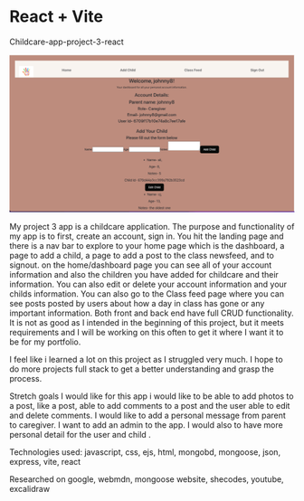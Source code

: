 # React + Vite
Childcare-app-project-3-react

![alt text](image.png)

My project 3 app is a childcare application. The purpose and functionality of my app is to first, create an account, sign in. You hit the landing page and there is a nav bar to explore to your home page which is the dashboard, a page to add a child, a page to add a post to the class newsfeed, and to signout. on the home/dashboard page you can see all of your account information and also the children you have added for childcare and their information. You can also edit or delete your account information and your childs information. You can also go to the Class feed page where you can see posts posted by users about how a day in class has gone or any important information. Both front and back end have full CRUD functionality. It is not as good as I intended in the beginning of this project, but it meets requirements and I will be working on this often to get it where I want it to be for my portfolio.

I feel like i learned a lot on this project as I struggled very much. I hope to do more projects full stack to get a better understanding and grasp the process.


Stretch goals I would like for this app i would like to be able to add photos to a post, like a post, able to add comments to a post and the user able to edit and delete comments. I would like to add a personal message from parent to caregiver. I want to add an admin to the app. I would also to have more personal detail for the user and child .


Technologies used:
javascript, css, ejs, html, mongobd, mongoose, json, express, vite, react

Researched on google, webmdn, mongoose website, shecodes, youtube, excalidraw

